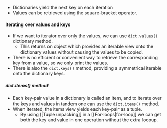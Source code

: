 - Dictionaries yield the next key on each iteration
- Values can be retrieved using the square-bracket operator.
#### Iterating over values and keys
- If we want to iterator over only the values, we can use `dict.values()` dictionary method.
	- This returns on object which provides an iterable view onto the dictionary values without causing the values to be copied.
- There is no efficient or convenient way to retrieve the corresponding key from a value, so we only print the values.
- There is also the `dict.keys()` method, providing a symmetrical iterable onto the dictionary keys.

##### dict.items() method
- Each key-pair value in a dictionary is called an item, and to iterate over the keys and values in tandem one can use the `dict.items()` method.
- When iterated, the items view yields each key-pair as a tuple. 
	- By using [[Tuple unpacking]] in a [[For-loops|for-loop]] we can get both the key and value in one operation without the extra loopup.
